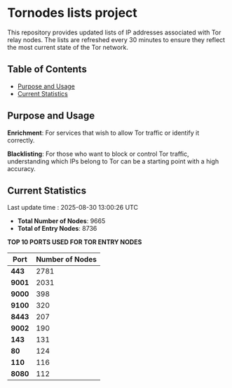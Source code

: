 # Tornodes lists project

This repository provides updated lists of IP addresses associated with Tor relay nodes. The lists are refreshed every 30 minutes to ensure they reflect the most current state of the Tor network.

## Table of Contents

- [Purpose and Usage](#purpose-and-usage)
- [Current Statistics](#current-statistics)


## Purpose and Usage

**Enrichment**: For services that wish to allow Tor traffic or identify it correctly.

**Blacklisting**: For those who want to block or control Tor traffic, understanding which IPs belong to Tor can be a starting point with a high accuracy.

## Current Statistics

Last update time : 2025-08-30 13:00:26 UTC

- **Total Number of Nodes**: 9665
- **Total of Entry Nodes**: 8736

**TOP 10 PORTS USED FOR TOR ENTRY NODES**

| **Port** | **Number of Nodes** |
|------|-----------------|
| **443**   | 2781  |
| **9001**   | 2031  |
| **9000**   | 398  |
| **9100**   | 320  |
| **8443**   | 207  |
| **9002**   | 190  |
| **143**   | 131  |
| **80**   | 124  |
| **110**   | 116  |
| **8080**   | 112  |

